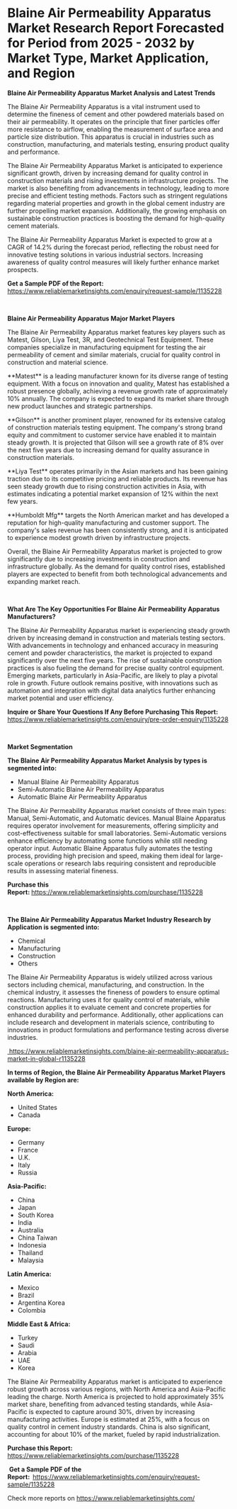 <p><h1>Blaine Air Permeability Apparatus Market Research Report Forecasted for Period from 2025 -  2032 by Market Type, Market Application, and Region</h1></p><p><strong>Blaine Air Permeability Apparatus Market Analysis and Latest Trends</strong></p>
<p><p>The Blaine Air Permeability Apparatus is a vital instrument used to determine the fineness of cement and other powdered materials based on their air permeability. It operates on the principle that finer particles offer more resistance to airflow, enabling the measurement of surface area and particle size distribution. This apparatus is crucial in industries such as construction, manufacturing, and materials testing, ensuring product quality and performance.</p><p>The Blaine Air Permeability Apparatus Market is anticipated to experience significant growth, driven by increasing demand for quality control in construction materials and rising investments in infrastructure projects. The market is also benefiting from advancements in technology, leading to more precise and efficient testing methods. Factors such as stringent regulations regarding material properties and growth in the global cement industry are further propelling market expansion. Additionally, the growing emphasis on sustainable construction practices is boosting the demand for high-quality cement materials.</p><p>The Blaine Air Permeability Apparatus Market is expected to grow at a CAGR of 14.2% during the forecast period, reflecting the robust need for innovative testing solutions in various industrial sectors. Increasing awareness of quality control measures will likely further enhance market prospects.</p></p>
<p><strong>Get a Sample PDF of the Report:&nbsp;</strong> <a href="https://www.reliablemarketinsights.com/enquiry/request-sample/1135228?utm_campaign=2012&utm_medium=2&utm_source=Github&utm_content=ia&utm_term=18022025&utm_id=blaine-air-permeability-apparatus">https://www.reliablemarketinsights.com/enquiry/request-sample/1135228</a></p>
<p>&nbsp;</p>
<p><strong>Blaine Air Permeability Apparatus Major Market Players</strong></p>
<p><p>The Blaine Air Permeability Apparatus market features key players such as Matest, Gilson, Liya Test, 3R, and Geotechnical Test Equipment. These companies specialize in manufacturing equipment for testing the air permeability of cement and similar materials, crucial for quality control in construction and material science.</p><p>**Matest** is a leading manufacturer known for its diverse range of testing equipment. With a focus on innovation and quality, Matest has established a robust presence globally, achieving a revenue growth rate of approximately 10% annually. The company is expected to expand its market share through new product launches and strategic partnerships.</p><p>**Gilson** is another prominent player, renowned for its extensive catalog of construction materials testing equipment. The company's strong brand equity and commitment to customer service have enabled it to maintain steady growth. It is projected that Gilson will see a growth rate of 8% over the next five years due to increasing demand for quality assurance in construction materials.</p><p>**Liya Test** operates primarily in the Asian markets and has been gaining traction due to its competitive pricing and reliable products. Its revenue has seen steady growth due to rising construction activities in Asia, with estimates indicating a potential market expansion of 12% within the next few years.</p><p>**Humboldt Mfg** targets the North American market and has developed a reputation for high-quality manufacturing and customer support. The company's sales revenue has been consistently strong, and it is anticipated to experience modest growth driven by infrastructure projects.</p><p>Overall, the Blaine Air Permeability Apparatus market is projected to grow significantly due to increasing investments in construction and infrastructure globally. As the demand for quality control rises, established players are expected to benefit from both technological advancements and expanding market reach.</p></p>
<p>&nbsp;</p>
<p><strong>What Are The Key Opportunities For Blaine Air Permeability Apparatus Manufacturers?</strong></p>
<p><p>The Blaine Air Permeability Apparatus market is experiencing steady growth driven by increasing demand in construction and materials testing sectors. With advancements in technology and enhanced accuracy in measuring cement and powder characteristics, the market is projected to expand significantly over the next five years. The rise of sustainable construction practices is also fueling the demand for precise quality control equipment. Emerging markets, particularly in Asia-Pacific, are likely to play a pivotal role in growth. Future outlook remains positive, with innovations such as automation and integration with digital data analytics further enhancing market potential and user efficiency.</p></p>
<p><strong>Inquire or Share Your Questions If Any Before Purchasing This Report:</strong> <a href="https://www.reliablemarketinsights.com/enquiry/pre-order-enquiry/1135228?utm_campaign=2012&utm_medium=2&utm_source=Github&utm_content=ia&utm_term=18022025&utm_id=blaine-air-permeability-apparatus">https://www.reliablemarketinsights.com/enquiry/pre-order-enquiry/1135228</a></p>
<p>&nbsp;</p>
<p><strong>Market Segmentation</strong></p>
<p><strong>The Blaine Air Permeability Apparatus Market Analysis by types is segmented into:</strong></p>
<p><ul><li>Manual Blaine Air Permeability Apparatus</li><li>Semi-Automatic Blaine Air Permeability Apparatus</li><li>Automatic Blaine Air Permeability Apparatus</li></ul></p>
<p><p>The Blaine Air Permeability Apparatus market consists of three main types: Manual, Semi-Automatic, and Automatic devices. Manual Blaine Apparatus requires operator involvement for measurements, offering simplicity and cost-effectiveness suitable for small laboratories. Semi-Automatic versions enhance efficiency by automating some functions while still needing operator input. Automatic Blaine Apparatus fully automates the testing process, providing high precision and speed, making them ideal for large-scale operations or research labs requiring consistent and reproducible results in assessing material fineness.</p></p>
<p><strong>Purchase this Report:&nbsp;</strong><a href="https://www.reliablemarketinsights.com/purchase/1135228?utm_campaign=2012&utm_medium=2&utm_source=Github&utm_content=ia&utm_term=18022025&utm_id=blaine-air-permeability-apparatus">https://www.reliablemarketinsights.com/purchase/1135228</a></p>
<p>&nbsp;</p>
<p><strong>The Blaine Air Permeability Apparatus Market Industry Research by Application is segmented into:</strong></p>
<p><ul><li>Chemical</li><li>Manufacturing</li><li>Construction</li><li>Others</li></ul></p>
<p><p>The Blaine Air Permeability Apparatus is widely utilized across various sectors including chemical, manufacturing, and construction. In the chemical industry, it assesses the fineness of powders to ensure optimal reactions. Manufacturing uses it for quality control of materials, while construction applies it to evaluate cement and concrete properties for enhanced durability and performance. Additionally, other applications can include research and development in materials science, contributing to innovations in product formulations and performance testing across diverse industries.</p></p>
<p><a href="https://www.reliablemarketinsights.com/blaine-air-permeability-apparatus-market-in-global-r1135228?utm_campaign=2012&utm_medium=2&utm_source=Github&utm_content=ia&utm_term=18022025&utm_id=blaine-air-permeability-apparatus">&nbsp;https://www.reliablemarketinsights.com/blaine-air-permeability-apparatus-market-in-global-r1135228</a></p>
<p><strong>In terms of Region, the Blaine Air Permeability Apparatus Market Players available by Region are:</strong></p>
<p>
    <p> <strong> North America: </strong>
        <ul>
            <li>United States</li>
            <li>Canada</li>
        </ul>
        </p> 
    <p> <strong> Europe: </strong>
        <ul>
            <li>Germany</li>
            <li>France</li>
            <li>U.K.</li>
            <li>Italy</li>
            <li>Russia</li>
        </ul>
        </p> 
    <p> <strong> Asia-Pacific: </strong>
        <ul>
            <li>China</li>
            <li>Japan</li>
            <li>South Korea</li>
            <li>India</li>
            <li>Australia</li>
            <li>China Taiwan</li>
            <li>Indonesia</li>
            <li>Thailand</li>
            <li>Malaysia</li>
        </ul>
        </p> 
    <p> <strong> Latin America: </strong>
        <ul>
            <li>Mexico</li>
            <li>Brazil</li>
            <li>Argentina Korea</li>
            <li>Colombia</li>
        </ul>
        </p> 
    <p> <strong> Middle East & Africa: </strong>
        <ul>
            <li>Turkey</li>
            <li>Saudi</li>
            <li>Arabia</li>
            <li>UAE</li>
            <li>Korea</li>
        </ul>
    </p>
    </p>
<p><p>The Blaine Air Permeability Apparatus market is anticipated to experience robust growth across various regions, with North America and Asia-Pacific leading the charge. North America is projected to hold approximately 35% market share, benefiting from advanced testing standards, while Asia-Pacific is expected to capture around 30%, driven by increasing manufacturing activities. Europe is estimated at 25%, with a focus on quality control in cement industry standards. China is also significant, accounting for about 10% of the market, fueled by rapid industrialization.</p></p>
<p><strong>Purchase this Report: </strong><a href="https://www.reliablemarketinsights.com/purchase/1135228?utm_campaign=2012&utm_medium=2&utm_source=Github&utm_content=ia&utm_term=18022025&utm_id=blaine-air-permeability-apparatus">https://www.reliablemarketinsights.com/purchase/1135228</a></p>
<p>&nbsp;<strong>Get a Sample PDF of the Report:&nbsp;&nbsp;</strong><a href="https://www.reliablemarketinsights.com/enquiry/request-sample/1135228?utm_campaign=2012&utm_medium=2&utm_source=Github&utm_content=ia&utm_term=18022025&utm_id=blaine-air-permeability-apparatus">https://www.reliablemarketinsights.com/enquiry/request-sample/1135228</a></p>
<p><strong></strong></p>
<p>Check more reports on <a href="https://www.reliablemarketinsights.com/?utm_campaign=2012&utm_medium=2&utm_source=Github&utm_content=ia&utm_term=18022025&utm_id=blaine-air-permeability-apparatus">https://www.reliablemarketinsights.com/</a></p>